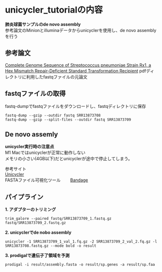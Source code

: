 # unicycler_tutorialの内容  
**肺炎球菌サンプルのde novo assembly**  
参考論文のMinionとilluminaデータからunicyclerを使用し、de novo assemblyを行う

## 参考論文  
[Complete Genome Sequence of Streptococcus pneumoniae Strain Rx1, a Hex Mismatch Repair-Deficient Standard Transformation Recipient](https://pubmed.ncbi.nlm.nih.gov/34647809/)
pdfディレクトリに利用したfastqファイルの元論文

## fastqファイルの取得
fastq-dumpでfastqファイルをダウンロードし、fastqディレクトリに保存
```
fastq-dump --gzip --outdir fastq SRR13873708
fastq-dump --gzip --split-files --outdir fastq SRR13873709
```

## De novo assemly

**unicycler実行時の注意点**  
M1 Macではunicyclerが正常に動作しない  
メモリの小さい(4GB以下)だとunicyclerが途中で停止してしまう。  

参考サイト  
[Unicycler](https://github.com/rrwick/Unicycler)       
FASTAファイル可視化ツール　　
[Bandage](https://rrwick.github.io/Bandage/)  


## パイプライン
**1. アダプターのトリミング**   
```
trim_galore --paired fastq/SRR13873709_1.fastq.gz fastq/SRR13873709_2.fastq.gz
```

**2. unicyclerでde nobo assembly**  
```
unicycler -1 SRR13873709_1_val_1.fq.gz -2 SRR13873709_2_val_2.fq.gz -l SRR13873708.fastq.gz --mode bold -o result
```

**3. prodigalで遺伝子了領域を予測**
```
prodigal -i result/assembly.fasta -o result/sp.genes -a result/sp.faa
```

